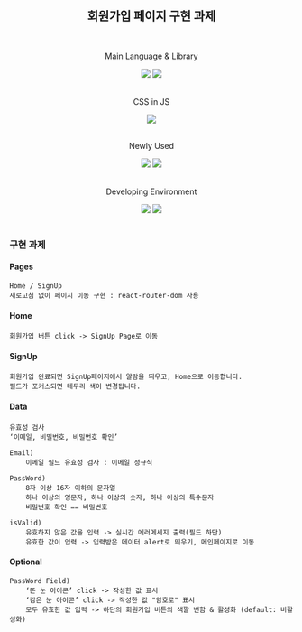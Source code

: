 <div align="center">
    
## 회원가입 페이지 구현 과제
<br/>

Main Language & Library

<img src="https://img.shields.io/badge/JavaScript-F7DF1E?style=for-the-badge&logo=javascript&logoColor=black"/>
<img src="https://img.shields.io/badge/React-61DAFB?style=for-the-badge&logo=react&logoColor=black"/>
<br/>
<br/>


CSS in JS

<img src="https://img.shields.io/badge/Styled_Components-DB7093?style=for-the-badge&logo=styledcomponents&logoColor=black"/>
<br/>
<br/>

Newly Used

<img src="https://img.shields.io/badge/React_Router-CA4245?style=for-the-badge&logo=reactrouter&logoColor=black"/>
<img src="https://img.shields.io/badge/React_Hook_Form-EC5990?style=for-the-badge&logo=reacthookform&logoColor=black"/>
<br/>
<br/>

Developing Environment

<img src="https://img.shields.io/badge/Visual_Studio_Code-007ACC?style=for-the-badge&logo=visualstudiocode&logoColor=black"/>
<img src="https://img.shields.io/badge/GitHub-181717?style=for-the-badge&logo=github&logoColor=black"/>
<br/>
<br/>

</div>

### 구현 과제

#### Pages

    Home / SignUp
    새로고침 없이 페이지 이동 구현 : react-router-dom 사용

#### Home

    회원가입 버튼 click -> SignUp Page로 이동

#### SignUp

    회원가입 완료되면 SignUp페이지에서 알람을 띄우고, Home으로 이동합니다.
    필드가 포커스되면 테두리 색이 변경됩니다.
    
#### Data

    유효성 검사
    ‘이메일, 비밀번호, 비밀번호 확인’
    
    Email)
        이메일 필드 유효성 검사 : 이메일 정규식
    
    PassWord)
        8자 이상 16자 이하의 문자열
        하나 이상의 영문자, 하나 이상의 숫자, 하나 이상의 특수문자
        비밀번호 확인 == 비밀번호
        
    isValid)
        유효하지 않은 값을 입력 -> 실시간 에러메세지 출력(필드 하단)
        유효한 값이 입력 -> 입력받은 데이터 alert로 띄우기, 메인페이지로 이동

#### Optional

    PassWord Field)
        ‘뜬 눈 아이콘’ click -> 작성한 값 표시
        ‘감은 눈 아이콘’ click -> 작성한 값 "암호로" 표시
        모두 유효한 값 입력 -> 하단의 회원가입 버튼의 색깔 변함 & 활성화 (default: 비활성화)


